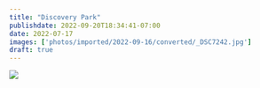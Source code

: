 ```yaml
---
title: "Discovery Park"
publishdate: 2022-09-20T18:34:41-07:00
date: 2022-07-17
images: ['photos/imported/2022-09-16/converted/_DSC7242.jpg']
draft: true
---
```


![](photos/imported/2022-05-31/converted/DSC05839.jpg)